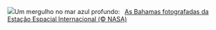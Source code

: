 ![](https://www.bing.com/th?id=OHR.BahamasSpace_PT-BR0940093186_UHD.jpg&w=1000)Um mergulho no mar azul profundo:&nbsp;&ensp;[As Bahamas fotografadas da Estação Espacial Internacional (© NASA)](https://www.bing.com/th?id=OHR.BahamasSpace_PT-BR0940093186_UHD.jpg)
<br><br/>
